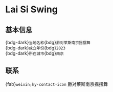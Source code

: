 # Lai Si Swing

## 基本信息

{bdg-dark}`当地名称`{bdg}`爵对莱斯南京摇摆舞`  
{bdg-dark}`成立年份`{bdg}`2023`  
{bdg-dark}`所在城市`{bdg}`南京`  

## 联系

{fab}`weixin;ky-contact-icon` 爵对莱斯南京摇摆舞  
